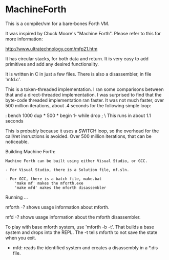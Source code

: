 # MachineForth
This is a compiler/vm for a bare-bones Forth VM.

It was inspired by Chuck Moore's "Machine Forth".  Please refer to this for more information:

http://www.ultratechnology.com/mfp21.htm

It has circular stacks, for both data and return.
It is very easy to add primitives and add any desired functionality.

It is written in C in just a few files.
There is also a disassembler, in file 'mfd.c'.

This is a token-threaded implementation. I ran some comparisons between that and a direct-threaded implementation.  I was surprised to find that the byte-code threaded implementation ran faster. It was not much faster, over 500 million iterations, about .4 seconds for the following simple loop:

: bench 1000 dup * 500 * begin 1- while drop ;    \ This runs in about 1.1 seconds

This is probably because it uses a SWITCH loop, so the overhead for the call/ret insructions is avoided. Over 500 million iterations, that can be noticeable.

Building Machine Forth:

    Machine Forth can be built using either Visual Studio, or GCC. 

    - For Visual Studio, there is a Solution file, mf.sln.

    - For GCC, there is a batch file, make.bat
        'make mf' makes the mforth.exe
        'make mfd' makes the mforth disassembler

Running ...

  mforth -? shows usage information about mforth.
  
  mfd -? shows usage information about the mforth disassembler.

  To play with base mforth system, use 'mforth -b -t'. That builds a base system and drops into the REPL. The -t tells mforth to not save the state when you exit.

- mfd: reads the identified system and creates a disassembly in a *.dis file.
